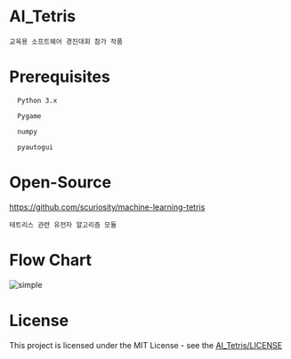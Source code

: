 # AI_Tetris
    교육용 소프트웨어 경진대회 참가 작품
# Prerequisites
      Python 3.x
      
      Pygame
      
      numpy
      
      pyautogui
# Open-Source
https://github.com/scuriosity/machine-learning-tetris

    테트리스 관련 유전자 알고리즘 모듈
# Flow Chart
![simple](https://user-images.githubusercontent.com/33346331/67922568-6f52db00-fbee-11e9-81c6-a8b112071ba8.jpg)
# License
This project is licensed under the MIT License - see the [AI_Tetris/LICENSE](LICENSE)
